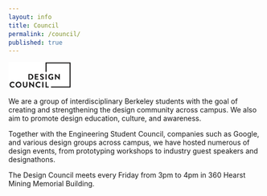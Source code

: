 ```yaml
---
layout: info
title: Council
permalink: /council/
published: true
---
```


<img src="/media/logo.png" style="width:25%; height: auto;" />

We are a group of interdisciplinary Berkeley students with the goal of creating and strengthening the design community across campus. We also aim to promote design education, culture, and awareness.

Together with the Engineering Student Council, companies such as Google, and various design groups across campus, we have hosted numerous of design events, from prototyping workshops to industry guest speakers and designathons.

The Design Council meets every Friday from 3pm to 4pm in 360 Hearst Mining Memorial Building.